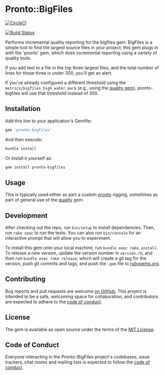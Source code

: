 # Pronto::BigFiles

[![CircleCI](https://circleci.com/gh/apiology/pronto-bigfiles.svg?style=svg)](https://circleci.com/gh/apiology/pronto-bigfiles)

[![Build Status](https://travis-ci.com/apiology/pronto-bigfiles.svg?branch=main)](https://travis-ci.com/apiology/pronto-bigfiles)

Performs incremental quality reporting for the bigfiles gem.
BigFiles is a simple tool to find the largest source files in your
project; this gem plugs in with the 'pronto' gem, which does
incremental reporting using a variety of quality tools.

If you add text to a file in the top three largest files, and the
total number of lines for those three is under 300, you'll get an
alert.

If you've already configured a different threshold using the
`metrics/bigfiles_high_water_mark` (e.g., using the
[quality gem](http://github.com/apiology/quality)), pronto-bigfiles will use
that threshold instead of 300.

## Installation

Add this line to your application's Gemfile:

```ruby
gem 'pronto-bigfiles'
```

And then execute:

```sh
bundle install
```

Or install it yourself as:

```sh
gem install pronto-bigfiles
```

## Usage

This is typically used either as part a custom
[pronto](https://github.com/prontolabs/pronto) rigging, sometimes as
part of general use of the
[quality](https://github.com/apiology/quality) gem.

## Development

After checking out the repo, run `bin/setup` to install
dependencies. Then, run `rake spec` to run the tests. You can also run
`bin/console` for an interactive prompt that will allow you to
experiment.

To install this gem onto your local machine, run `bundle exec rake
install`. To release a new version, update the version number in
`version.rb`, and then run `bundle exec rake release`, which will
create a git tag for the version, push git commits and tags, and push
the `.gem` file to [rubygems.org](https://rubygems.org).

## Contributing

Bug reports and pull requests are welcome
[on GitHub](https://github.com/apiology/pronto-bigfiles). This project is
intended to be a safe, welcoming space for collaboration, and
contributors are expected to adhere to the
[code of conduct](https://github.com/apiology/pronto-bigfiles/blob/main/CODE_OF_CONDUCT.md).

## License

The gem is available as open source under the terms of the
[MIT License](https://opensource.org/licenses/MIT).

## Code of Conduct

Everyone interacting in the Pronto::BigFiles project's codebases,
issue trackers, chat rooms and mailing lists is expected to follow the
[code of conduct](https://github.com/apiology/pronto-bigfiles/blob/main/CODE_OF_CONDUCT.md).
